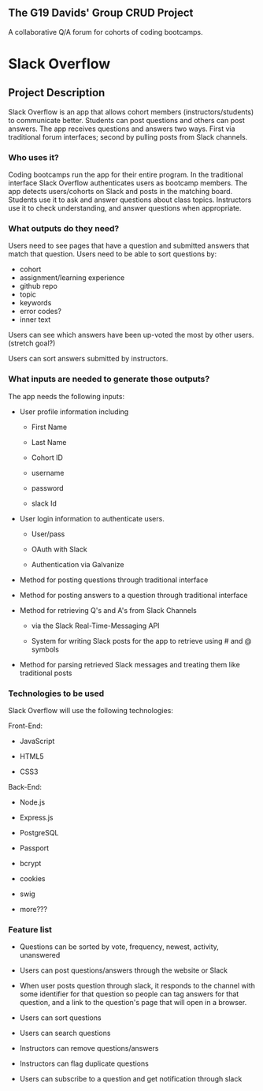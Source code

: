 ## The G19 Davids' Group CRUD Project
A collaborative Q/A forum for cohorts of coding bootcamps.
# Slack Overflow

## Project Description
Slack Overflow is an app that allows cohort members (instructors/students) to communicate better. Students can post questions and others can post answers. The app receives questions and answers two ways. First via traditional forum interfaces; second by pulling posts from Slack channels.


### Who uses it?
Coding bootcamps run the app for their entire program. In the traditional interface Slack Overflow authenticates users as bootcamp members. The app detects users/cohorts on Slack and posts in the matching board.  Students use it to ask and answer questions about class topics. Instructors use it to check understanding, and answer questions when appropriate.


### What outputs do they need?
Users need to see pages that have a question and submitted answers that match that question. Users need to be able to sort questions by:
* cohort
* assignment/learning experience
* github repo
* topic
* keywords
* error codes?
* inner text

Users can see which answers have been up-voted the most by other users. (stretch goal?)

Users can sort answers submitted by instructors.

### What inputs are needed to generate those outputs?
The app needs the following inputs:

* User profile information including

  * First Name

  * Last Name

  * Cohort ID

  * username

  * password

  * slack Id

* User login information to authenticate users.

  * User/pass

  * OAuth with Slack

  * Authentication via Galvanize

* Method for posting questions through traditional interface

* Method for posting answers to a question through traditional interface

* Method for retrieving Q's and A's from Slack Channels

  * via the Slack Real-Time-Messaging API

  * System for writing Slack posts for the app to retrieve using # and @ symbols

* Method for parsing retrieved Slack messages and treating them like traditional posts

### Technologies to be used
Slack Overflow will use the following technologies:

Front-End:

* JavaScript

* HTML5

* CSS3

Back-End:

* Node.js

* Express.js

* PostgreSQL

* Passport

* bcrypt

* cookies

* swig

* more???

### Feature list

* Questions can be sorted by vote, frequency, newest, activity, unanswered

* Users can post questions/answers through the website or Slack

* When user posts question through slack, it responds to the channel with some identifier for that question so people can tag answers for that question, and a link to the question's page that will open in a browser.

* Users can sort questions

* Users can search questions

* Instructors can remove questions/answers

* Instructors can flag duplicate questions

* Users can subscribe to a question and get notification through slack
